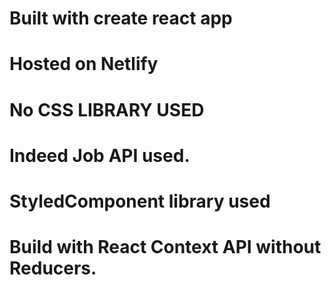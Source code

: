 # Built with create react app

# Hosted on Netlify

# No CSS LIBRARY USED

# Indeed Job API used.

# StyledComponent library used

# Build with React Context API without Reducers.
